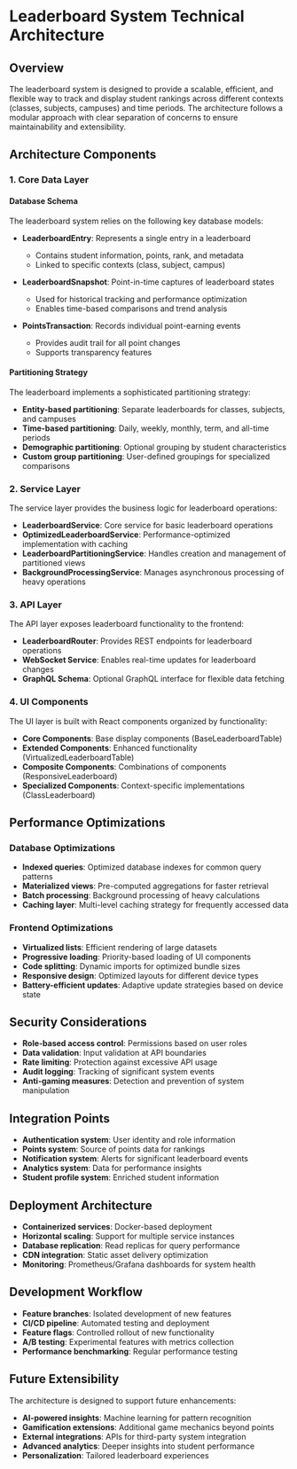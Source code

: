 # Leaderboard System Technical Architecture

## Overview

The leaderboard system is designed to provide a scalable, efficient, and flexible way to track and display student rankings across different contexts (classes, subjects, campuses) and time periods. The architecture follows a modular approach with clear separation of concerns to ensure maintainability and extensibility.

## Architecture Components

### 1. Core Data Layer

#### Database Schema

The leaderboard system relies on the following key database models:

- **LeaderboardEntry**: Represents a single entry in a leaderboard
  - Contains student information, points, rank, and metadata
  - Linked to specific contexts (class, subject, campus)

- **LeaderboardSnapshot**: Point-in-time captures of leaderboard states
  - Used for historical tracking and performance optimization
  - Enables time-based comparisons and trend analysis

- **PointsTransaction**: Records individual point-earning events
  - Provides audit trail for all point changes
  - Supports transparency features

#### Partitioning Strategy

The leaderboard implements a sophisticated partitioning strategy:

- **Entity-based partitioning**: Separate leaderboards for classes, subjects, and campuses
- **Time-based partitioning**: Daily, weekly, monthly, term, and all-time periods
- **Demographic partitioning**: Optional grouping by student characteristics
- **Custom group partitioning**: User-defined groupings for specialized comparisons

### 2. Service Layer

The service layer provides the business logic for leaderboard operations:

- **LeaderboardService**: Core service for basic leaderboard operations
- **OptimizedLeaderboardService**: Performance-optimized implementation with caching
- **LeaderboardPartitioningService**: Handles creation and management of partitioned views
- **BackgroundProcessingService**: Manages asynchronous processing of heavy operations

### 3. API Layer

The API layer exposes leaderboard functionality to the frontend:

- **LeaderboardRouter**: Provides REST endpoints for leaderboard operations
- **WebSocket Service**: Enables real-time updates for leaderboard changes
- **GraphQL Schema**: Optional GraphQL interface for flexible data fetching

### 4. UI Components

The UI layer is built with React components organized by functionality:

- **Core Components**: Base display components (BaseLeaderboardTable)
- **Extended Components**: Enhanced functionality (VirtualizedLeaderboardTable)
- **Composite Components**: Combinations of components (ResponsiveLeaderboard)
- **Specialized Components**: Context-specific implementations (ClassLeaderboard)

## Performance Optimizations

### Database Optimizations

- **Indexed queries**: Optimized database indexes for common query patterns
- **Materialized views**: Pre-computed aggregations for faster retrieval
- **Batch processing**: Background processing of heavy calculations
- **Caching layer**: Multi-level caching strategy for frequently accessed data

### Frontend Optimizations

- **Virtualized lists**: Efficient rendering of large datasets
- **Progressive loading**: Priority-based loading of UI components
- **Code splitting**: Dynamic imports for optimized bundle sizes
- **Responsive design**: Optimized layouts for different device types
- **Battery-efficient updates**: Adaptive update strategies based on device state

## Security Considerations

- **Role-based access control**: Permissions based on user roles
- **Data validation**: Input validation at API boundaries
- **Rate limiting**: Protection against excessive API usage
- **Audit logging**: Tracking of significant system events
- **Anti-gaming measures**: Detection and prevention of system manipulation

## Integration Points

- **Authentication system**: User identity and role information
- **Points system**: Source of points data for rankings
- **Notification system**: Alerts for significant leaderboard events
- **Analytics system**: Data for performance insights
- **Student profile system**: Enriched student information

## Deployment Architecture

- **Containerized services**: Docker-based deployment
- **Horizontal scaling**: Support for multiple service instances
- **Database replication**: Read replicas for query performance
- **CDN integration**: Static asset delivery optimization
- **Monitoring**: Prometheus/Grafana dashboards for system health

## Development Workflow

- **Feature branches**: Isolated development of new features
- **CI/CD pipeline**: Automated testing and deployment
- **Feature flags**: Controlled rollout of new functionality
- **A/B testing**: Experimental features with metrics collection
- **Performance benchmarking**: Regular performance testing

## Future Extensibility

The architecture is designed to support future enhancements:

- **AI-powered insights**: Machine learning for pattern recognition
- **Gamification extensions**: Additional game mechanics beyond points
- **External integrations**: APIs for third-party system integration
- **Advanced analytics**: Deeper insights into student performance
- **Personalization**: Tailored leaderboard experiences
